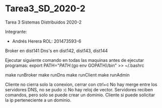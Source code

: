 # Tarea3_SD_2020-2
Tarea 3 Sistemas Distribuidos 2020-2

Integrante:
-   Andrés Herera
    ROL: 201473593-6

Broker en dist141
Dns's en dist142, dist143, dist144

Ejecutar siguiente comando en todas las maquinas antes de ejecutar programas:
export PATH="$PATH:$(go env GOPATH)/bin" >> ~/.bashrc

make runBroker
make runDns
make runClient
make runAdmin

Cliente no cierra solo la conexion, cerrar con ctrl+c
No hay merge entre los servidores DNS, no se pudo :c
No hay reloj de vector.
Servidores reciben comandos, pero solo se puede crear un dominio.
Cliente si puede solicitar la ip perteneciente a un dominio.
